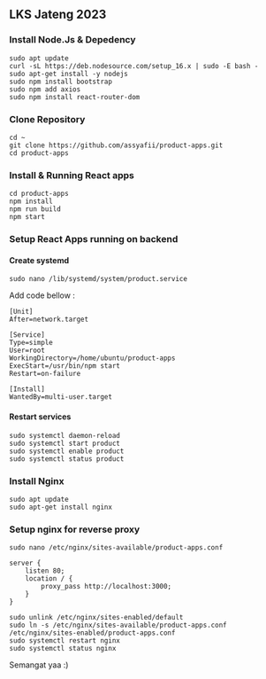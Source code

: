 ## LKS Jateng 2023 


### Install Node.Js & Depedency

```
sudo apt update
curl -sL https://deb.nodesource.com/setup_16.x | sudo -E bash -
sudo apt-get install -y nodejs
sudo npm install bootstrap
sudo npm add axios
sudo npm install react-router-dom
```

### Clone Repository

```
cd ~
git clone https://github.com/assyafii/product-apps.git
cd product-apps
```


### Install & Running React apps

```
cd product-apps
npm install 
npm run build 
npm start 
```


### Setup React Apps running on backend

#### Create systemd

```
sudo nano /lib/systemd/system/product.service
```

Add code bellow :

```
[Unit]
After=network.target
 
[Service]
Type=simple
User=root
WorkingDirectory=/home/ubuntu/product-apps
ExecStart=/usr/bin/npm start 
Restart=on-failure
 
[Install]
WantedBy=multi-user.target

```

#### Restart services

```
sudo systemctl daemon-reload
sudo systemctl start product
sudo systemctl enable product
sudo systemctl status product
```

### Install Nginx
```
sudo apt update
sudo apt-get install nginx
```

### Setup nginx for reverse proxy


```
sudo nano /etc/nginx/sites-available/product-apps.conf

server {
    listen 80;
    location / {
        proxy_pass http://localhost:3000;
    }
}
```

```
sudo unlink /etc/nginx/sites-enabled/default
sudo ln -s /etc/nginx/sites-available/product-apps.conf /etc/nginx/sites-enabled/product-apps.conf
sudo systemctl restart nginx
sudo systemctl status nginx
```



Semangat yaa :)
